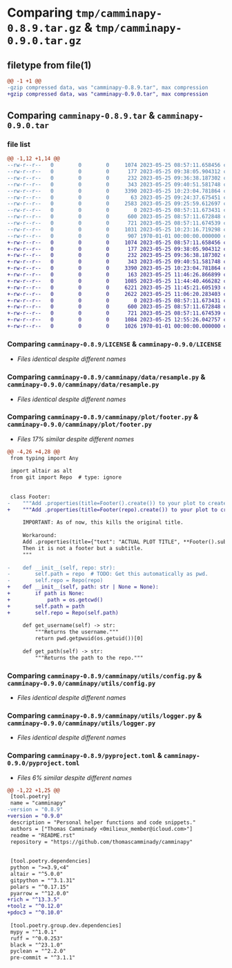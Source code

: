 # Comparing `tmp/camminapy-0.8.9.tar.gz` & `tmp/camminapy-0.9.0.tar.gz`

## filetype from file(1)

```diff
@@ -1 +1 @@
-gzip compressed data, was "camminapy-0.8.9.tar", max compression
+gzip compressed data, was "camminapy-0.9.0.tar", max compression
```

## Comparing `camminapy-0.8.9.tar` & `camminapy-0.9.0.tar`

### file list

```diff
@@ -1,12 +1,14 @@
--rw-r--r--   0        0        0     1074 2023-05-25 08:57:11.658456 camminapy-0.8.9/LICENSE
--rw-r--r--   0        0        0      177 2023-05-25 09:38:05.904312 camminapy-0.8.9/README.rst
--rw-r--r--   0        0        0      232 2023-05-25 09:36:38.187302 camminapy-0.8.9/camminapy/__init__.py
--rw-r--r--   0        0        0      343 2023-05-25 09:40:51.581748 camminapy-0.8.9/camminapy/data/__init__.py
--rw-r--r--   0        0        0     3390 2023-05-25 10:23:04.781864 camminapy-0.8.9/camminapy/data/resample.py
--rw-r--r--   0        0        0       63 2023-05-25 09:24:37.675451 camminapy-0.8.9/camminapy/plot/__init__.py
--rw-r--r--   0        0        0     2583 2023-05-25 09:25:59.612697 camminapy-0.8.9/camminapy/plot/footer.py
--rw-r--r--   0        0        0        0 2023-05-25 08:57:11.673431 camminapy-0.8.9/camminapy/utils/__init__.py
--rw-r--r--   0        0        0      600 2023-05-25 08:57:11.672848 camminapy-0.8.9/camminapy/utils/config.py
--rw-r--r--   0        0        0      721 2023-05-25 08:57:11.674539 camminapy-0.8.9/camminapy/utils/logger.py
--rw-r--r--   0        0        0     1031 2023-05-25 10:23:16.719298 camminapy-0.8.9/pyproject.toml
--rw-r--r--   0        0        0      907 1970-01-01 00:00:00.000000 camminapy-0.8.9/PKG-INFO
+-rw-r--r--   0        0        0     1074 2023-05-25 08:57:11.658456 camminapy-0.9.0/LICENSE
+-rw-r--r--   0        0        0      177 2023-05-25 09:38:05.904312 camminapy-0.9.0/README.rst
+-rw-r--r--   0        0        0      232 2023-05-25 09:36:38.187302 camminapy-0.9.0/camminapy/__init__.py
+-rw-r--r--   0        0        0      343 2023-05-25 09:40:51.581748 camminapy-0.9.0/camminapy/data/__init__.py
+-rw-r--r--   0        0        0     3390 2023-05-25 10:23:04.781864 camminapy-0.9.0/camminapy/data/resample.py
+-rw-r--r--   0        0        0      163 2023-05-25 11:46:26.866899 camminapy-0.9.0/camminapy/plot/__init__.py
+-rw-r--r--   0        0        0     1085 2023-05-25 11:44:40.466282 camminapy-0.9.0/camminapy/plot/altair_config.py
+-rw-r--r--   0        0        0     6221 2023-05-25 11:45:21.605193 camminapy-0.9.0/camminapy/plot/altair_theme.py
+-rw-r--r--   0        0        0     2622 2023-05-25 11:06:20.283403 camminapy-0.9.0/camminapy/plot/footer.py
+-rw-r--r--   0        0        0        0 2023-05-25 08:57:11.673431 camminapy-0.9.0/camminapy/utils/__init__.py
+-rw-r--r--   0        0        0      600 2023-05-25 08:57:11.672848 camminapy-0.9.0/camminapy/utils/config.py
+-rw-r--r--   0        0        0      721 2023-05-25 08:57:11.674539 camminapy-0.9.0/camminapy/utils/logger.py
+-rw-r--r--   0        0        0     1084 2023-05-25 12:55:26.042757 camminapy-0.9.0/pyproject.toml
+-rw-r--r--   0        0        0     1026 1970-01-01 00:00:00.000000 camminapy-0.9.0/PKG-INFO
```

### Comparing `camminapy-0.8.9/LICENSE` & `camminapy-0.9.0/LICENSE`

 * *Files identical despite different names*

### Comparing `camminapy-0.8.9/camminapy/data/resample.py` & `camminapy-0.9.0/camminapy/data/resample.py`

 * *Files identical despite different names*

### Comparing `camminapy-0.8.9/camminapy/plot/footer.py` & `camminapy-0.9.0/camminapy/plot/footer.py`

 * *Files 17% similar despite different names*

```diff
@@ -4,26 +4,28 @@
 from typing import Any
 
 import altair as alt
 from git import Repo  # type: ignore
 
 
 class Footer:
-    """Add .properties(title=Footer().create()) to your plot to create a footer.
+    """Add .properties(title=Footer(repo).create()) to your plot to create a footer.
 
     IMPORTANT: As of now, this kills the original title.
 
     Workaround:
     Add .properties(title={"text": "ACTUAL PLOT TITLE", **Footer().subtitle()})
     Then it is not a footer but a subtitle.
     """
 
-    def __init__(self, repo: str):
-        self.path = repo  # TODO: Get this automatically as pwd.
-        self.repo = Repo(repo)
+    def __init__(self, path: str | None = None):
+        if path is None:
+            path = os.getcwd()
+        self.path = path
+        self.repo = Repo(self.path)
 
     def get_username(self) -> str:
         """Returns the username."""
         return pwd.getpwuid(os.getuid())[0]
 
     def get_path(self) -> str:
         """Returns the path to the repo."""
```

### Comparing `camminapy-0.8.9/camminapy/utils/config.py` & `camminapy-0.9.0/camminapy/utils/config.py`

 * *Files identical despite different names*

### Comparing `camminapy-0.8.9/camminapy/utils/logger.py` & `camminapy-0.9.0/camminapy/utils/logger.py`

 * *Files identical despite different names*

### Comparing `camminapy-0.8.9/pyproject.toml` & `camminapy-0.9.0/pyproject.toml`

 * *Files 6% similar despite different names*

```diff
@@ -1,22 +1,25 @@
 [tool.poetry]
 name = "camminapy"
-version = "0.8.9"
+version = "0.9.0"
 description = "Personal helper functions and code snippets."
 authors = ["Thomas Camminady <0milieux_member@icloud.com>"]
 readme = "README.rst"
 repository = "https://github.com/thomascamminady/camminapy"
 
 
 [tool.poetry.dependencies]
 python = ">=3.9,<4"
 altair = "^5.0.0"
 gitpython = "^3.1.31"
 polars = "^0.17.15"
 pyarrow = "^12.0.0"
+rich = "^13.3.5"
+toolz = "^0.12.0"
+pdoc3 = "^0.10.0"
 
 [tool.poetry.group.dev.dependencies]
 mypy = "^1.0.1"
 ruff = "^0.0.253"
 black = "^23.1.0"
 pyclean = "^2.2.0"
 pre-commit = "^3.1.1"
```

